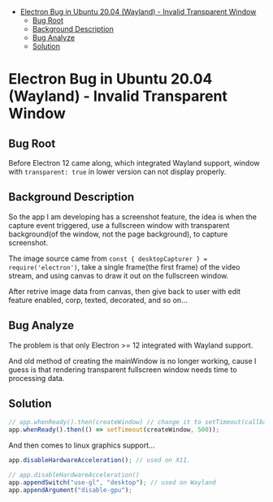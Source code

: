 - [Electron Bug in Ubuntu 20.04 (Wayland) - Invalid Transparent Window](#electron-bug-in-ubuntu-2004-wayland---invalid-transparent-window)
  - [Bug Root](#bug-root)
  - [Background Description](#background-description)
  - [Bug Analyze](#bug-analyze)
  - [Solution](#solution)

# Electron Bug in Ubuntu 20.04 (Wayland) - Invalid Transparent Window

## Bug Root

Before Electron 12 came along, which integrated Wayland support, window with `transparent: true` in lower version can not display properly.

## Background Description

So the app I am developing has a screenshot feature, the idea is when the capture event triggered, use a fullscreen window with transparent background(of the window, not the page background), to capture screenshot.

The image source came from `const { desktopCapturer } = require('electron')`, take a single frame(the first frame) of the video stream, and using canvas to draw it out on the fullscreen window.

After retrive image data from canvas, then give back to user with edit feature enabled, corp, texted, decorated, and so on...

## Bug Analyze

The problem is that only Electron >= 12 integrated with Wayland support.

And old method of creating the mainWindow is no longer working, cause I guess is that rendering transparent fullscreen window needs time to processing data.

## Solution

```javascript
// app.whenReady().then(createWindow) // change it to setTimeout(callback)
app.whenReady().then(() => setTimeout(createWindow, 500));
```

And then comes to linux graphics support...

```javascript
app.disableHardwareAcceleration(); // used on X11.
```

```javascript
// app.disableHardwareAcceleration()
app.appendSwitch("use-gl", "desktop"); // used on Wayland
app.appendArgument("disable-gpu");
```
